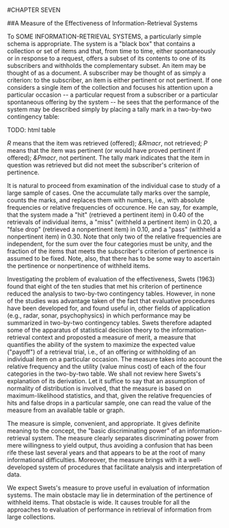 #CHAPTER SEVEN

##A Measure of the Effectiveness of Information-Retrieval Systems

To SOME INFORMATION-RETRIEVAL SYSTEMS, a particularly simple schema is appropriate. The system is a "black box" that contains a collection or set of items and that, from time to time, either spontaneously or in response to a request, offers a subset of its contents to one of its subscribers and withholds the complementary subset. An item may be thought of as a document. A subscriber may be thought of as simply a criterion: to the subscriber, an item is either pertinent or not pertinent. If one considers a single item of the collection and focuses his attention upon a particular occasion -- a particular request from a subscriber or a particular spontaneous offering by the system -- he sees that the performance of the system may be described simply by placing a tally mark in a two-by-two contingency table:

TODO: html table

*R* means that the item was retrieved (offered); *&Rmacr*, not retrieved; *P* means that the item was pertinent (or would have proved pertinent if offered); *&Pmacr*, not pertinent. The tally mark indicates that the item in question was retrieved but did not meet the subscriber's criterion of pertinence.

It is natural to proceed from examination of the individual case to study of a large sample of cases. One the accumulate tally marks over the sample, counts the marks, and replaces them with numbers, i.e., with absolute frequencies or relative frequencies of occurence. He can say, for example, that the system made a "hit" (retrieved a pertinent item) in 0.40 of the retrievals of individual items, a "miss" (withheld a pertinent item) in 0.20, a "false drop" (retrieved a nonpertinent item) in 0.10, and a "pass" (withheld a nonpertinent item) in 0.30. Note that only two of the relative frequencies are independent, for the sum over the four categories must be unity, and the fraction of the items that meets the subscriber's criterion of pertinence is assumed to be fixed. Note, also, that there has to be some way to ascertain the pertinence or nonpertinence of withheld items.

Investigating the problem of evaluation of the effectiveness, Swets (1963) found that eight of the ten studies that met his criterion of pertinence reduced the analysis to two-by-two contingency tables. However, in none of the studies was advantage taken of the fact that evaluative procedures have been developed for, and found useful in, other fields of application (e.g., radar, sonar, psychophysics) in which performance may be summarized in two-by-two contingency tables. Swets therefore adapted some of the apparatus of statistical decision theory to the information-retrieval context and proposted a measure of merit, a measure that quantifies the ability of the system to maximize the expected value ("payoff") of a retrieval trial, i.e., of an offering or withholding of an individual item on a particular occasion. The measure takes into account the relative frequency and the utility (value minus cost) of each of the four categories in the two-by-two table. We shall not review here Swets's explanation of its derivation. Let it suffice to say that an assumption of normality of distribution is involved, that the measure is based on maximum-likelihood statistics, and that, given the relative frequencies of hits and false drops in a particular sample, one can read the value of the measure from an available table or graph.

The measure is simple, convenient, and appropriate. It gives definite meaning to the concept, the "basic discriminating power" of an information-retrieval system. The measure clearly separates discriminating power from mere willingness to yield output, thus avoiding a confusion that has been rife these last several years and that appears to be at the root of many informational difficulties. Moreover, the measure brings with it a well-developed system of procedures that facilitate analysis and interpretation of data.

We expect Swets's measure to prove useful in evaluation of information systems. The main obstacle may lie in determination of the pertinence of withheld items. That obstacle is wide. It causes trouble for all the approaches to evaluation of performance in retrieval of information from large collections.
